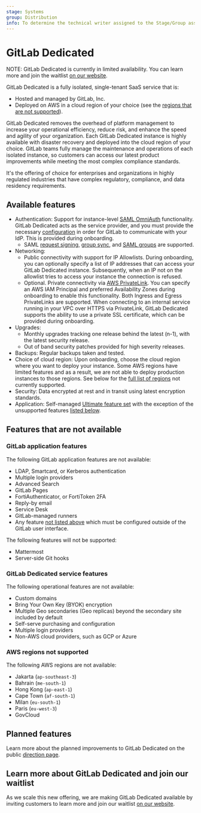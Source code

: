 ```yaml
---
stage: Systems
group: Distribution
info: To determine the technical writer assigned to the Stage/Group associated with this page, see https://about.gitlab.com/handbook/product/ux/technical-writing/#assignments
---
```


# GitLab Dedicated

NOTE:
GitLab Dedicated is currently in limited availability. You can learn more and join the waitlist [on our website](https://about.gitlab.com/single-tenant-saas).

GitLab Dedicated is a fully isolated, single-tenant SaaS service that is:

- Hosted and managed by GitLab, Inc.
- Deployed on AWS in a cloud region of your choice (see the [regions that are not supported](#aws-regions-not-supported)).

GitLab Dedicated removes the overhead of platform management to increase your operational efficiency, reduce risk, and enhance the speed and agility of your organization. Each GitLab Dedicated instance is highly available with disaster recovery and deployed into the cloud region of your choice. GitLab teams fully manage the maintenance and operations of each isolated instance, so customers can access our latest product improvements while meeting the most complex compliance standards. 

It's the offering of choice for enterprises and organizations in highly regulated industries that have complex regulatory, compliance, and data residency requirements.

## Available features

- Authentication: Support for instance-level [SAML OmniAuth](../../integration/saml.md) functionality. GitLab Dedicated acts as the service provider, and you must provide the necessary [configuration](../../integration/saml.md#general-setup) in order for GitLab to communicate with your IdP. This is provided during onboarding.
  - SAML [request signing](../../integration/saml.md#request-signing-optional), [group sync](../../user/group/saml_sso/group_sync.md#configure-saml-group-sync), and [SAML groups](../../integration/saml.md#saml-groups) are supported.
- Networking:
  - Public connectivity with support for IP Allowlists. During onboarding, you can optionally specify a list of IP addresses that can access your GitLab Dedicated instance. Subsequently, when an IP not on the allowlist tries to access your instance the connection is refused.
  - Optional. Private connectivity via [AWS PrivateLink](https://aws.amazon.com/privatelink/).
    You can specify an AWS IAM Principal and preferred Availability Zones during onboarding to enable this functionality. Both Ingress and Egress PrivateLinks are supported. When connecting to an internal service running in your VPC over HTTPS via PrivateLink, GitLab Dedicated supports the ability to use a private SSL certificate, which can be provided during onboarding.
- Upgrades:
  - Monthly upgrades tracking one release behind the latest (n-1), with the latest security release.
  - Out of band security patches provided for high severity releases.
- Backups: Regular backups taken and tested.
- Choice of cloud region: Upon onboarding, choose the cloud region where you want to deploy your instance. Some AWS regions have limited features and as a result, we are not able to deploy production instances to those regions. See below for the [full list of regions](#aws-regions-not-supported) not currently supported.
- Security: Data encrypted at rest and in transit using latest encryption standards.
- Application: Self-managed [Ultimate feature set](https://about.gitlab.com/pricing/feature-comparison/) with the exception of the unsupported features [listed below](#features-that-are-not-available).

## Features that are not available

### GitLab application features

The following GitLab application features are not available:

- LDAP, Smartcard, or Kerberos authentication
- Multiple login providers
- Advanced Search
- GitLab Pages
- FortiAuthenticator, or FortiToken 2FA
- Reply-by email
- Service Desk
- GitLab-managed runners
- Any feature [not listed above](#available-features) which must be configured outside of the GitLab user interface.

The following features will not be supported:

- Mattermost
- Server-side Git hooks

### GitLab Dedicated service features

The following operational features are not available:

- Custom domains
- Bring Your Own Key (BYOK) encryption
- Multiple Geo secondaries (Geo replicas) beyond the secondary site included by default
- Self-serve purchasing and configuration
- Multiple login providers
- Non-AWS cloud providers, such as GCP or Azure

### AWS regions not supported

The following AWS regions are not available:

- Jakarta (`ap-southeast-3`)
- Bahrain (`me-south-1`)
- Hong Kong (`ap-east-1`)
- Cape Town (`af-south-1`)
- Milan (`eu-south-1`)
- Paris (`eu-west-3`)
- GovCloud

## Planned features

Learn more about the planned improvements to GitLab Dedicated on the public [direction page](https://about.gitlab.com/direction/saas-platforms/dedicated/).

## Learn more about GitLab Dedicated and join our waitlist

As we scale this new offering, we are making GitLab Dedicated available by inviting customers to learn more and join our waitlist [on our website](https://about.gitlab.com/single-tenant-saas).

